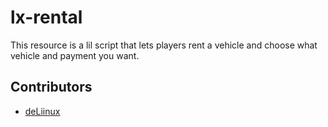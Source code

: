 # lx-rental

This resource is a lil script that lets players rent a vehicle and choose what vehicle and payment you want. 

## Contributors

- [deLiinux](https://media.tenor.com/GoxDn2NOS_UAAAAM/rent-due-you-pay-now.gif)
